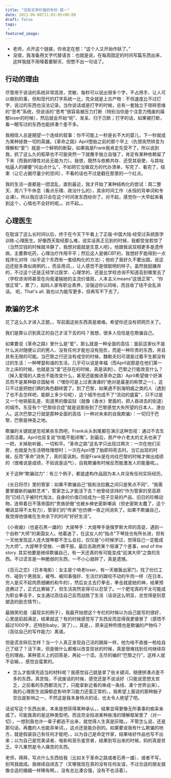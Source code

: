 ```yaml
---
title: "没有文学价值的专栏·其一"
date: 2021-06-08T21:03:05+08:00
draft: false
tags:
 - 
featured_image:
---
```

- 老师，点开这个链接，你肯定在想：“这个人又开始作妖了。”
- 没错，我准备用文字代替语言：也就是说，在每周固定的时间写篇东西出来，这样我就不用嚎着要聊天、但憋不出一句话了。
## 行动的理由
尽管用于说话的系统非常高效，灵敏、每秒可以说出很多个字，不占用手、让人可以做别的事，但和现代的打字系统一比，完全就是上古产物：不但速度比不过打字，说过的东西也没法记录。当你说话或是打字的时候，总有一套独立于琐碎思维的“思考”系统，但说话的“思考”很容易被压力打断（特别当你是个注意力残废的躁郁loser的时候），然后就会开始“呃”、发呆、归于沉默；打字的话，如果被打断，看一眼写过的东西也能拼凑个差不多。

我相信人总是期望一个连续的叙事：你不可能上一秒是长不大的婴儿，下一秒就成为某种拯救一切的英雄。《革命之路》April堕胎之前的那个早上（仇恨突然转变为理解和“爱”）就是一个鲜明的断裂，如果我是Frank我肯定先受不了。所以说到我，抓了这么久的稻草也不可能突然一下就撒手独立自强了，肯定有某种依赖留了下来（而我的理性对此无能为力）。我想，既然与依赖共存、还受其驱使，与其咄咄逼人的硬要“问出点什么”，不如把它当做双方的代办清单，写完了、看完了，结束（让它占据尽量少的空间），不看的话也不过是戳在那里的一个红点。

我的生活一直都是一团混乱，直到最近，我才开始了某种结构化的尝试：周二整天、周六下午休息（看点乐理、政治什么的），其余时间工作（永恒的背单词和专业课）。所以我应该只会在这个时间发东西给你了。对不起，感觉你一大早起来看到这个，心情也不会好的呢。。对不起。。
## 心理医生
在耽误了这么长时间以后，终于在今天下午看上了正版·中国大陆·经受过系统医学训练·心理医生。好像西天取经那么难，说实话真正见到的时候，我都受宠若惊了（当然交钱的时候就冷静了，我想对面就是生意人吧）。他跟我说双相更多是遗传病，主要靠吃药，心理治疗作用平平；然后这人是做CBT的，我想好歹能得到一点程序化对待（似乎这个东西有一套结构化的方法）；他劝了我好久不要出国，说这边还挺多类似病例的，，而且用词，，让人感觉不是很聪明的样子。虽然我挺嫌弃的，不过这个还是正经学过医学、心理学的，还是比学校咨询不知道高到哪里去了（学校咨询师甚至在向我灌输她的主流价值观，人本主义means“这很正常”、“你很正常”，累了），起码人家有职业素养，没强迫你认同啥，而且收了钱不会乱讲话。
呃，That's all. 我也以为能写更多，但再写不下去了。
## 欺骗的艺术
花了这么久才进入正题，，写前面这些东西真是艰难。希望你还没有把网页关了。

我们是靠认识到真正的自己才活下去的吗？我想，很多人恰恰是在欺骗自己。

如果要说《革命之路》里什么是“爱”，那么就是一种全面的高估：面前这家伙不是什么派对随便认识的男人、没有任何才能也没有抱负，而是一种珍贵的东西，并且具有无限的可能。当巴黎之行还没有成空的时候，魏勒夫妇可谓是过着平生都没有过的生活：一种琴瑟和谐的生活，几乎可以说是幸福（而April说那是在他们第一次上床的时候，也就是当“爱”还存在的时候，真是讽刺）。巴黎之行能改变什么？（掉入爱情的人类也不能改变什么，甚至还能搬进革命之路）April希望做个好演员而不是某种联合国秘书（“嘿你可是上过表演课的”绝对是最差的称赞之一），这只不过是把她们俩的角色翻转罢了。到了巴黎，如果遇不到海明威之类的人（遇到了也不会怎样吧，能聊上多少句呢），这个城市也成不了“流动的盛宴”，只不过是又一个地铁脏乱差、街道黑的像监狱（就像《香水》里面的，把人吞进去的街道）的城市。东亚有个“巴黎综合症”就是说那些到了巴黎感觉大失所望的日本人、港台人。这次巴黎之行就是那种全面的高估（一种对未来的自我欺骗）：一切归于巴黎，巴黎是神圣之地。

欺骗的关键就是忽视某些东西吧，Frank从头到尾都在演示这种忽视：通过不去生活而活着。April也反复说“你能不能闭嘴”。到最后，房产中介老太的丈夫也来了一把，关掉助听器，一切和平。“革命之路”这名字只出现过两次：一次在他们买房，也就是为生活牺牲理想时；一次在April堕了胎即将死去时。当它出现的时候，反而“革命”消失了，真的蛮讽刺。但是Frank是在向往巴黎的时候才做出成绩的（很难说是成绩，不如说是运气），自我欺骗有时候反而能激发人的能量呢。。

关于这种“欺骗动力”：有三个例子，都是虚构作品因为本人并没有任何实际经历。

《长日将尽》里的管家：如果不欺骗自己“我和法拉戴之间只是笑点不同”、“我需要掌握新的幽默艺术”，管家怎么才能活下去？他曾经坚持的“作为管家的至高原则”已经几乎被时代淘汰，自身的价值已经成为一揽子交易的产品、旧日的珍稀动物，连带着日不落帝国的“贵族骄傲”也被乡绅史密斯嘲讽（但史密斯太蠢了，这个嘲讽显得不太有力），管家们的“传承”也仿佛一夜之间消失了。如果不欺骗自己，我觉得他很难在生命余下的时间“好好生活”。

《小夜曲》（也是石黑一雄的）大提琴手：大提琴手是俄罗斯大师的高徒，遇到一个自称“大师”的美国女人。他着迷了，在这女人的“指点”下琴技也有所长进，但有一天他发现这人连大提琴都不怎么会拉，仅仅是“小时候学过，觉得自己一定能成为大师”。大提琴手受挫、一蹶不振，最后去政府某个局谋了个差事，end of the story. 其实他要是继续欺骗自己，有一天还真的有可能变成“巡演大师”之类的东西。不过谎言是一种脆弱的东西，一不小心就碎了，真是遗憾。

《百元之恋》（日本电影）：女主是个啃老loser，有一天被轰出家门，找了份烂工作、碰到个男朋友，被甩、被同事强奸、生活烂的跟咬不动的牛肉一样（在日本，穷人是买不起肉质细嫩的和牛的），然后女主去打拳击，拳击就是她的神，结果预选赛过了，正式比赛输了，但生活突然变得可以忍受了。一个肥宅真的不太可能成为职业拳击手，女主通过高估自己反而战胜了生活（话说这么明显，总觉得是刻意塑造的励志情节）。

最搞笑的是（最现实的例子），我最开始想这个专栏的时候以为自己能写的很好，心里提前超满足，结果就这？有的时候感觉写了东西反而显得我更傻冒了（感悟不超过1000字，还特别baby，哭了），，真是，，原来这种热情也是欺骗的产物吗？（高估自己的写作能力）离谱。

但是谎言碎后怎样？当一个人真正发现自己活的跟屎一样，他为啥不直接一枪给自己了结了？活下来，但是做什么都难以改变现状的时候，真是很难找到任何继续存在的理由。某种意义上的回答是，再扯一个谎。无尽的编织“巴黎之行”，这样人就不会输，，感觉会蛮累的。

- 怎么才能填充适当的材料呢？我感觉自己就是拿了些关键词，随便拼凑点差不多的东西，真苦恼，不说废话的时候，感觉还是不说话好（只能说思想太贫乏，之前看的东西都流光了，只能拿新近看的串成一条线、凑个世界出来）。我的心理医生说躁郁症影响学习能力还蛮正常的，，我希望上面说的那种脑子空白是影响之一，不然这是我本身特点的话，也太令人绝望了吧。

话说写这个东西出来，本来是想获得某种承认，，结果显得更像无所事事的痴呆亲戚了。可能我真的是这种类型吧。而且完全陷进某种肤浅的理解框架里了（对一切），一想到我也许一辈子都逃不出来，就觉得人生真是灰暗。。不管怎么说，还是那句话，再蠢的人也能背单词，，这点还是能办到的。如果要说我有什么欺骗的地方，就是假装自己有任何才能吧，，以为自己是命定作家，结果啥好作品也写不出来；以为自己是完美读者、电影和音乐鉴赏者，结果到写出来的时候，妈的真是贫乏。平凡果然是令人痛苦的东西。

老师，拜拜，写点什么东西给我（比如关于革命之路或者石黑一雄）、或者不写，别骂我就成。我继续自闭去了（天哪我现在真的没有任何友谊，不过合适的朋友就像合适的婚姻一样稀有啊，，没有总比凑合强，没有不也活着）。